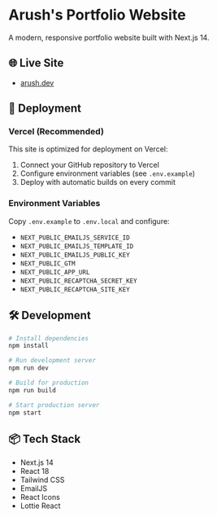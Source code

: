 # Arush's Portfolio Website

A modern, responsive portfolio website built with Next.js 14.

## 🌐 Live Site
- [arush.dev](https://arush.dev)

## 🚀 Deployment

### Vercel (Recommended)
This site is optimized for deployment on Vercel:

1. Connect your GitHub repository to Vercel
2. Configure environment variables (see `.env.example`)
3. Deploy with automatic builds on every commit

### Environment Variables
Copy `.env.example` to `.env.local` and configure:
- `NEXT_PUBLIC_EMAILJS_SERVICE_ID`
- `NEXT_PUBLIC_EMAILJS_TEMPLATE_ID` 
- `NEXT_PUBLIC_EMAILJS_PUBLIC_KEY`
- `NEXT_PUBLIC_GTM`
- `NEXT_PUBLIC_APP_URL`
- `NEXT_PUBLIC_RECAPTCHA_SECRET_KEY`
- `NEXT_PUBLIC_RECAPTCHA_SITE_KEY`

## 🛠 Development

```bash
# Install dependencies
npm install

# Run development server
npm run dev

# Build for production
npm run build

# Start production server
npm start
```

## 📦 Tech Stack
- Next.js 14
- React 18
- Tailwind CSS
- EmailJS
- React Icons
- Lottie React

